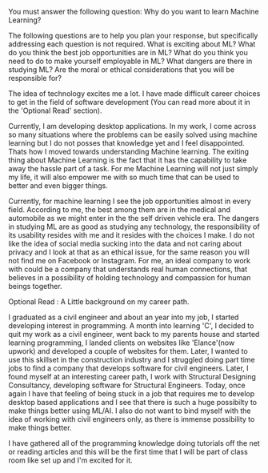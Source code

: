 
You must answer the following question:
Why do you want to learn Machine Learning?

The following questions are to help you plan your response, but specifically
addressing each question is not required.
What is exciting about ML?  What do you think the best job opportunities are in ML? What do you think you need to do to make yourself employable in ML? What dangers are there in studying ML? Are the moral or ethical considerations that you will be responsible for?

The idea of technology excites me a lot. I have made difficult career choices to get in the field of software development (You can read more about it in the 'Optional Read' section). 

Currently, I am developing desktop applications. In my work, I come across so many situations where the problems can be easily solved using machine learning but I do not posses that knowledge yet and I feel disappointed. Thats how I moved towards understanding Machine learning. The exiting thing about Machine Learning is the fact that it has the capability to take away the hassle part of a task. For me Machine Learning will not just simply my life, it will also empower me with so much time that can be used to better and even bigger things. 

Currently, for machine learning I see the job opportunities almost in every field. According to me, the best among them are in the medical and automobile as we might enter in the the self driven vehicle era. The dangers in studying ML are as good as studying any technology, the responsibility of its usability resides with me and it resides with the choices I make. I do not like the idea of social media sucking into the data and not caring about privacy and I look at that as an ethical issue, for the same reason you will not find me on Facebook or Instagram. For me, an ideal company to work with could be a company that understands real human connections, that believes in a possibility of holding technology and compassion for human beings together.


Optional Read : A Little background on my career path.

I graduated as a civil engineer and about an year into my job, I started developing interest in programming. A month into learning 'C', I decided to quit my work as a civil engineer, went back to my parents house and started learning programming, I landed clients on websites like 'Elance'(now upwork) and developed a couple of websites for them. Later, I wanted to use this skillset in the construction industry and I struggled doing part time jobs to find a company that develops software for civil engineers. Later, I found myself at an interesting career path, I work with Structural Designing Consultancy, developing software for Structural Engineers. Today, once again I have that feeling of being stuck in a job that requires me to develop desktop based applications and I see that there is such a huge possibilty to make things better using ML/AI. I also do not want to bind myself with the idea of working with civil engineers only, as there is immense possibility to make things better. 

I have gathered all of the programming knowledge doing tutorials off the net or reading articles and this will be the first time that I will be part of class room like set up and I'm excited for it. 